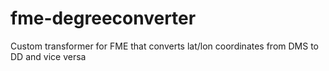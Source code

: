 # fme-degreeconverter
Custom transformer for FME that converts lat/lon coordinates from DMS to DD and vice versa
